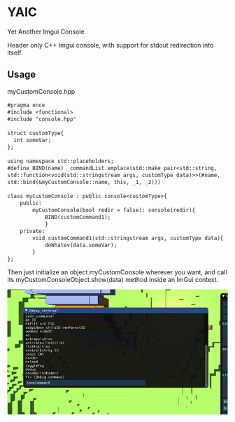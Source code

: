 # YAIC
Yet Another Imgui Console

Header only C++ Imgui console, with support for stdout redirection into itself.

## Usage
myCustomConsole.hpp
```
#pragma once
#include <functional>
#include "console.hpp"

struct customType{
  int someVar;
};

using namespace std::placeholders;
#define BIND(name) _commandList.emplace(std::make_pair<std::string, std::function<void(std::stringstream args, customType data)>>(#name, std::bind(&myCustomConsole::name, this, _1, _2)))

class myCustomConsole : public console<customType>{
	public:
		myCustomConsole(bool redir = false): console(redir){
			BIND(customCommand1);
    		}
	private:
		void customCommand1(std::stringstream args, customType data){
			doWhatev(data.someVar);
		}
};
```
Then just initialize an object myCustomConsole wherever you want, and call its myCustomConsoleObject.show(data) method inside an ImGui context.

![Sample image](https://github.com/theKlanc/YAIC/blob/master/sample.jpg?raw=true)
